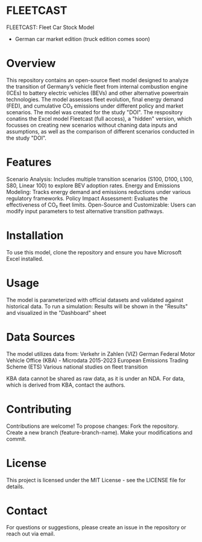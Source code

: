 # FLEETCAST
FLEETCAST: Fleet Car Stock Model
- German car market edition (truck edition comes soon)

# Overview

This repository contains an open-source fleet model designed to analyze the transition of Germany’s vehicle fleet from internal combustion engine (ICEs) to battery electric vehicles (BEVs) and other alternative powertrain technologies. The model assesses fleet evolution, final energy demand (FED), and cumulative CO₂ emissions under different policy and market scenarios. The model was created for the study "DOI".
The respository conatins the Excel model Fleetcast (full access), a "hidden" version, which focusses on creating new scenarios without chaning data inputs and assumptions, as well as the comparison of different scenarios conducted in the study "DOI". 

# Features
Scenario Analysis: Includes multiple transition scenarios (S100, D100, L100, S80, Linear 100) to explore BEV adoption rates.
Energy and Emissions Modeling: Tracks energy demand and emissions reductions under various regulatory frameworks.
Policy Impact Assessment: Evaluates the effectiveness of CO₂ fleet limits.
Open-Source and Customizable: Users can modify input parameters to test alternative transition pathways.

# Installation
To use this model, clone the repository and ensure you have Microsoft Excel installed.

# Usage
The model is parameterized with official datasets and validated against historical data. To run a simulation:
Results will be shown in the "Results" and visualized in the "Dashboard" sheet

# Data Sources
The model utilizes data from:
Verkehr in Zahlen (VIZ)
German Federal Motor Vehicle Office (KBA) - Microdata 2015-2023
European Emissions Trading Scheme (ETS)
Various national studies on fleet transition

KBA data cannot be shared as raw data, as it is under an NDA. For data, which is derived from KBA, contact the authors.

# Contributing
Contributions are welcome! To propose changes:
Fork the repository.
Create a new branch (feature-branch-name).
Make your modifications and commit.

# License
This project is licensed under the MIT License - see the LICENSE file for details.

# Contact
For questions or suggestions, please create an issue in the repository or reach out via email.
